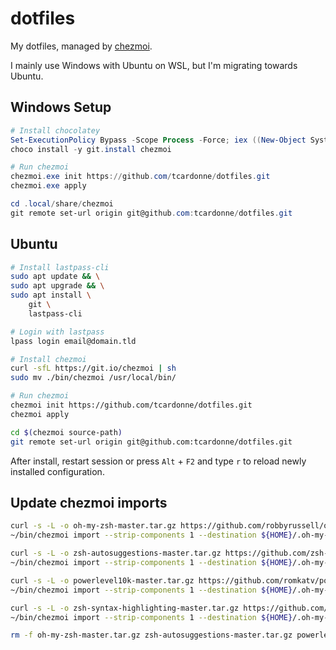 # dotfiles

My dotfiles, managed by [chezmoi](https://github.com/twpayne/chezmoi).

I mainly use Windows with Ubuntu on WSL, but I'm migrating towards Ubuntu.

## Windows Setup

```powershell
# Install chocolatey
Set-ExecutionPolicy Bypass -Scope Process -Force; iex ((New-Object System.Net.WebClient).DownloadString('https://chocolatey.org/install.ps1'))
choco install -y git.install chezmoi

# Run chezmoi
chezmoi.exe init https://github.com/tcardonne/dotfiles.git
chezmoi.exe apply

cd .local/share/chezmoi
git remote set-url origin git@github.com:tcardonne/dotfiles.git
```

## Ubuntu

```bash
# Install lastpass-cli
sudo apt update && \
sudo apt upgrade && \
sudo apt install \
    git \
    lastpass-cli

# Login with lastpass
lpass login email@domain.tld

# Install chezmoi
curl -sfL https://git.io/chezmoi | sh
sudo mv ./bin/chezmoi /usr/local/bin/

# Run chezmoi
chezmoi init https://github.com/tcardonne/dotfiles.git
chezmoi apply

cd $(chezmoi source-path)
git remote set-url origin git@github.com:tcardonne/dotfiles.git
```

After install, restart session or press `Alt` + `F2` and type `r` to reload newly installed configuration.

## Update chezmoi imports
```bash
curl -s -L -o oh-my-zsh-master.tar.gz https://github.com/robbyrussell/oh-my-zsh/archive/master.tar.gz
~/bin/chezmoi import --strip-components 1 --destination ${HOME}/.oh-my-zsh oh-my-zsh-master.tar.gz

curl -s -L -o zsh-autosuggestions-master.tar.gz https://github.com/zsh-users/zsh-autosuggestions/archive/master.tar.gz
~/bin/chezmoi import --strip-components 1 --destination ${HOME}/.oh-my-zsh/custom/plugins/zsh-autosuggestions zsh-autosuggestions-master.tar.gz

curl -s -L -o powerlevel10k-master.tar.gz https://github.com/romkatv/powerlevel10k/archive/master.tar.gz
~/bin/chezmoi import --strip-components 1 --destination ${HOME}/.oh-my-zsh/custom/themes/powerlevel10k powerlevel10k-master.tar.gz

curl -s -L -o zsh-syntax-highlighting-master.tar.gz https://github.com/zsh-users/zsh-syntax-highlighting/archive/master.tar.gz
~/bin/chezmoi import --strip-components 1 --destination ${HOME}/.oh-my-zsh/custom/themes/zsh-syntax-highlighting zsh-syntax-highlighting-master.tar.gz

rm -f oh-my-zsh-master.tar.gz zsh-autosuggestions-master.tar.gz powerlevel10k-master.tar.gz zsh-syntax-highlighting-master.tar.gz
```
